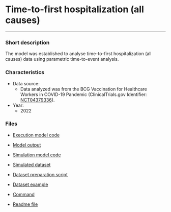 # Time-to-first hospitalization (all causes)
-------------------------

### Short description

The model was established to analyse time-to-first hospitalization (all causes) data using parametric time-to-event analysis.

### Characteristics
- Data source:
  - Data analyzed was from the BCG Vaccination for Healthcare Workers in COVID-19 Pandemic (ClinicalTrials.gov Identifier: [NCT04379336](https://clinicaltrials.gov/ct2/show/NCT04379336)).
- Year:
  - 2022

### Files

- [Execution model code](./hospitalization_TTE/execution_mod)

- [Model output](./hospitalization_TTE/Output_lst)

- [Simulation model code](./hospitalization_TTE/Simulation_mod)

- [Simulated dataset](./hospitalization_TTE/Simulated_data_dat)

- [Dataset preparation script](./hospitalization_TTE/dataset_preparation_r)

- [Dataset example](./hospitalization_TTE/example_dataset_csv)

- [Command](./hospitalization_TTE/Command_txt)

- [Readme file](./hospitalization_TTE/readme_txt)

